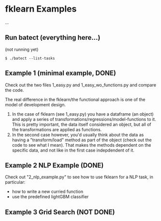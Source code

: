 # fklearn Examples

...

## Run batect (everything here...)
(not running yet)
```
$ ./batect --list-tasks
```

## Example 1 (minimal example, DONE)
Check out the two files 1_easy.py and 1_easy_wo_functions.py and compare the code.

The real difference in the fklearn/the functional approach is one of 
the model of development design.

1. In the case of fklearn (see 1_easy.py) you have a dataframe (an object)
and apply a series of transformations/regressions/model-functions to it.
This is pretty important, the data itself considered an object,
but all of the transformations are applied as functions.
2. In the second case however, you'd usually think about the data as
having a "transform/load" method as part of the object (check out the code to
 see what I mean). That makes the methods dependent on the specific data,
 and not like in the first case indepdendent of it.

## Example 2 NLP Example (DONE)
Check out "2_nlp_example.py" to see how to use
fklearn for a NLP task, in particular:
- how to write a new curried function
- use the predefined lightGBM classifier

## Example 3 Grid Search (NOT DONE)
